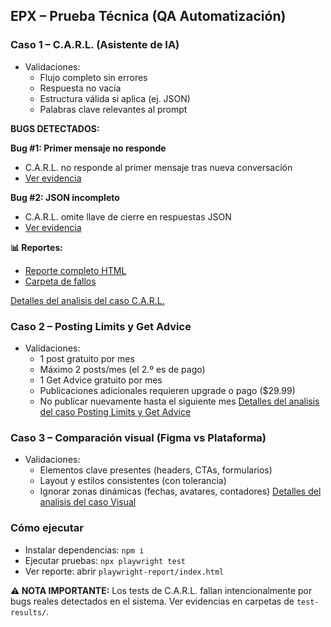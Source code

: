 ## EPX – Prueba Técnica (QA Automatización)

### Caso 1 – C.A.R.L. (Asistente de IA)
- Validaciones:
  - Flujo completo sin errores
  - Respuesta no vacía
  - Estructura válida si aplica (ej. JSON)
  - Palabras clave relevantes al prompt

**BUGS DETECTADOS:**

**Bug #1: Primer mensaje no responde**
- C.A.R.L. no responde al primer mensaje tras nueva conversación
- [Ver evidencia](evidence/AI-assistance-C-A-R-L---Ha-fe4a5-sobre-eventos-de-networking-chromium/test-failed-1.png)

**Bug #2: JSON incompleto** 
- C.A.R.L. omite llave de cierre en respuestas JSON
- [Ver evidencia](evidence/AI-assistance-C-A-R-L---Re-aa996-n-estructura---Formato-JSON-chromium/test-failed-1.png)

**📊 Reportes:**
- [Reporte completo HTML](results/index.html)
- [Carpeta de fallos](evidence)

[Detalles del analisis del caso C.A.R.L.](documentation/AI-assistance.md)

### Caso 2 – Posting Limits y Get Advice
- Validaciones:
  - 1 post gratuito por mes
  - Máximo 2 posts/mes (el 2.º es de pago)
  - 1 Get Advice gratuito por mes
  - Publicaciones adicionales requieren upgrade o pago ($29.99)
  - No publicar nuevamente hasta el siguiente mes
[Detalles del analisis del caso Posting Limits y Get Advice](documentation/Posting-limits.md)

### Caso 3 – Comparación visual (Figma vs Plataforma)
- Validaciones:
  - Elementos clave presentes (headers, CTAs, formularios)
  - Layout y estilos consistentes (con tolerancia)
  - Ignorar zonas dinámicas (fechas, avatares, contadores)
[Detalles del analisis del caso Visual](documentation/visual.md)

### Cómo ejecutar
- Instalar dependencias: `npm i`
- Ejecutar pruebas: `npx playwright test`
- Ver reporte: abrir `playwright-report/index.html`

**⚠️ NOTA IMPORTANTE:** Los tests de C.A.R.L. fallan intencionalmente por bugs reales detectados en el sistema. Ver evidencias en carpetas de `test-results/`.

